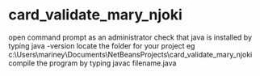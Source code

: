 # card_validate_mary_njoki
open command prompt as an administrator
check that java is installed by typing  java -version
locate the folder for your project eg c:\Users\mariney\Documents\NetBeansProjects\card_validate_mary_njoki 
compile the program by typing javac filename.java
